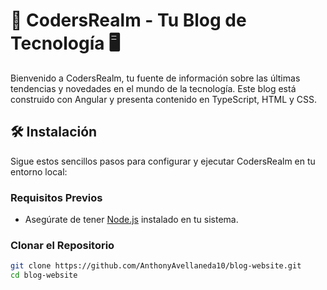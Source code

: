 # 🚀 CodersRealm - Tu Blog de Tecnología 🖥️

Bienvenido a CodersRealm, tu fuente de información sobre las últimas tendencias y novedades en el mundo de la tecnología. Este blog está construido con Angular y presenta contenido en TypeScript, HTML y CSS.

## 🛠️ Instalación

Sigue estos sencillos pasos para configurar y ejecutar CodersRealm en tu entorno local:

### Requisitos Previos

- Asegúrate de tener [Node.js](https://nodejs.org/) instalado en tu sistema.

### Clonar el Repositorio

```bash
git clone https://github.com/AnthonyAvellaneda10/blog-website.git
cd blog-website
